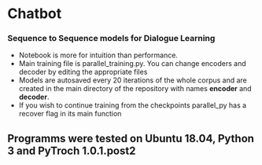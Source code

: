 # Chatbot
### Sequence to Sequence models for Dialogue Learning
* Notebook is more for intuition than performance. 
* Main training file is parallel_training.py. You can change encoders and decoder by editing the appropriate files
* Models are autosaved every 20 iterations of the whole corpus and are created in the main directory of the repository with names __encoder__ and __decoder__.
* If you wish to continue training from the checkpoints parallel_py has a recover flag in its main function

## Programms were tested on Ubuntu 18.04, Python 3 and PyTroch 1.0.1.post2
